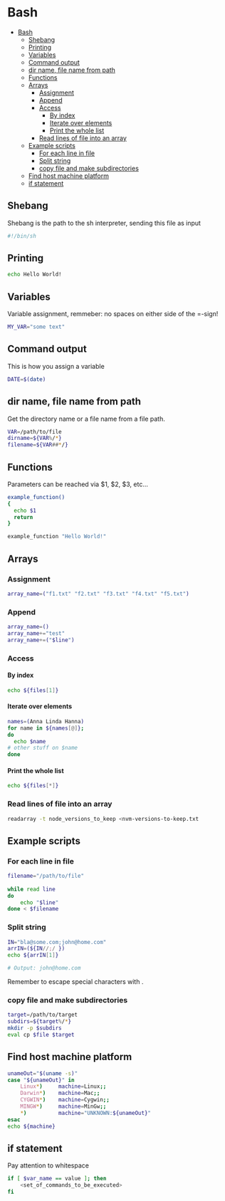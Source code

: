 # Bash
<!--ts-->
* [Bash](bash.md#bash)
   * [Shebang](bash.md#shebang)
   * [Printing](bash.md#printing)
   * [Variables](bash.md#variables)
   * [Command output](bash.md#command-output)
   * [dir name, file name from path](bash.md#dir-name-file-name-from-path)
   * [Functions](bash.md#functions)
   * [Arrays](bash.md#arrays)
      * [Assignment](bash.md#assignment)
      * [Append](bash.md#append)
      * [Access](bash.md#access)
         * [By index](bash.md#by-index)
         * [Iterate over elements](bash.md#iterate-over-elements)
         * [Print the whole list](bash.md#print-the-whole-list)
      * [Read lines of file into an array](bash.md#read-lines-of-file-into-an-array)
   * [Example scripts](bash.md#example-scripts)
      * [For each line in file](bash.md#for-each-line-in-file)
      * [Split string](bash.md#split-string)
      * [copy file and make subdirectories](bash.md#copy-file-and-make-subdirectories)
   * [Find host machine platform](bash.md#find-host-machine-platform)
   * [if statement](bash.md#if-statement)

<!-- Added by: runner, at: Wed Dec 29 11:26:37 UTC 2021 -->

<!--te-->

## Shebang
Shebang is the path to the sh interpreter, sending this file as input
```bash
#!/bin/sh
```

## Printing
```bash
echo Hello World!
```

## Variables
Variable assignment, remmeber: no spaces on either side of the =-sign!
```bash
MY_VAR="some text"
```

## Command output
This is how you assign a variable
```bash
DATE=$(date)
```

## dir name, file name from path
Get the directory name or a file name from a file path.
```bash
VAR=/path/to/file
dirname=${VAR%/*}
filename=${VAR##*/}
```

## Functions
Parameters can be reached via $1, $2, $3, etc...
```bash
example_function()
{
  echo $1
  return
}

example_function "Hello World!"
```

## Arrays

### Assignment
```bash
array_name=("f1.txt" "f2.txt" "f3.txt" "f4.txt" "f5.txt")
```

### Append
```bash
array_name=()
array_name+="test"
array_name+=("$line")
```

### Access

#### By index
```bash
echo ${files[1]}
```

#### Iterate over elements
```bash
names=(Anna Linda Hanna)
for name in ${names[@]};
do
  echo $name
# other stuff on $name
done
```

#### Print the whole list
```bash
echo ${files[*]}
```

### Read lines of file into an array
```bash
readarray -t node_versions_to_keep <nvm-versions-to-keep.txt
```

## Example scripts

### For each line in file
```bash
filename="/path/to/file"
 
while read line
do
    echo "$line"
done < $filename
```

### Split string
```bash
IN="bla@some.com;john@home.com"
arrIN=(${IN//;/ })
echo ${arrIN[1]}

# Output: john@home.com
```
Remember to escape special characters with \.

### copy file and make subdirectories
```bash
target=/path/to/target
subdirs=${target%/*}
mkdir -p $subdirs      
eval cp $file $target
```

## Find host machine platform
```bash
unameOut="$(uname -s)"
case "${unameOut}" in
    Linux*)     machine=Linux;;
    Darwin*)    machine=Mac;;
    CYGWIN*)    machine=Cygwin;;
    MINGW*)     machine=MinGw;;
    *)          machine="UNKNOWN:${unameOut}"
esac
echo ${machine}
```

## if statement
Pay attention to whitespace
```bash
if [ $var_name == value ]; then
    <set_of_commands_to_be_executed>
fi
```


